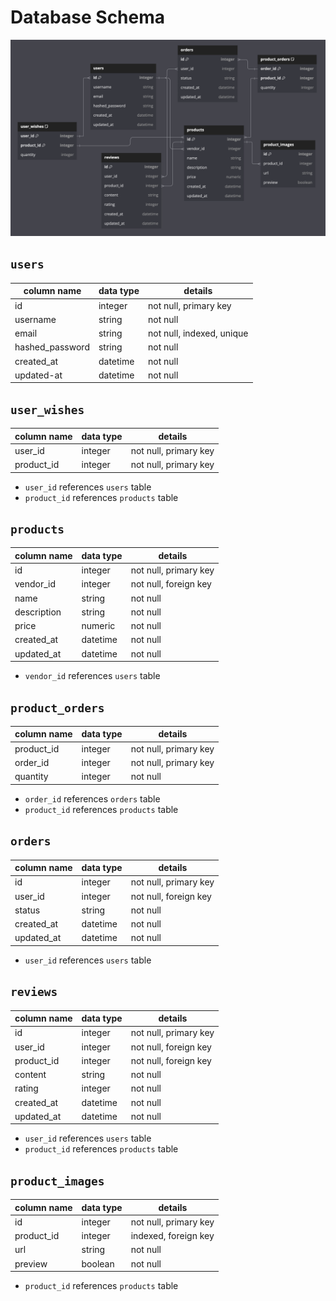 # **Database Schema**

![db diagram](image.png)

## `users`

| column name     | data type | details                   |
|-----------------|-----------|---------------------------|
| id              | integer   | not null, primary key     |
| username        | string    | not null                  |
| email           | string    | not null, indexed, unique |
| hashed_password | string    | not null                  |
| created_at      | datetime  | not null                  |
| updated-at      | datetime  | not null                  |


## `user_wishes`
| column name   | data type | details               |
|---------------|-----------|-----------------------|
| user_id       | integer   | not null, primary key |
| product_id    | integer   | not null, primary key |

* `user_id` references `users` table
* `product_id` references `products` table


## `products`

| column name | data type | details               |
|-------------|-----------|-----------------------|
| id          | integer   | not null, primary key |
| vendor_id   | integer   | not null, foreign key |
| name        | string    | not null              |
| description | string    | not null              |
| price       | numeric   | not null              |
| created_at  | datetime  | not null              |
| updated_at  | datetime  | not null              |

* `vendor_id` references `users` table

## `product_orders`

| column name | data type | details               |
|-------------|-----------|-----------------------|
| product_id  | integer   | not null, primary key |
| order_id    | integer   | not null, primary key |
| quantity    | integer   | not null              |e

* `order_id` references `orders` table
* `product_id` references `products` table


## `orders`

| column name | data type | details               |
|-------------|-----------|-----------------------|
| id          | integer   | not null, primary key |
| user_id     | integer   | not null, foreign key |
| status      | string    | not null              |
| created_at  | datetime  | not null              |
| updated_at  | datetime  | not null              |

* `user_id` references `users` table


## `reviews`

| column name   | data type | details               |
|---------------|-----------|-----------------------|
| id            | integer   | not null, primary key |
| user_id       | integer   | not null, foreign key |
| product_id    | integer   | not null, foreign key |
| content       | string    | not null              |
| rating        | integer   | not null              |
| created_at    | datetime  | not null              |
| updated_at    | datetime  | not null              |

* `user_id` references `users` table
* `product_id` references `products` table


## `product_images`

| column name   | data type | details                        |
|---------------|-----------|--------------------------------|
| id            | integer   | not null, primary key          |
| product_id    | integer   | indexed, foreign key           |
| url           | string    | not null                       |
| preview       | boolean   | not null                       |

* `product_id` references `products` table
